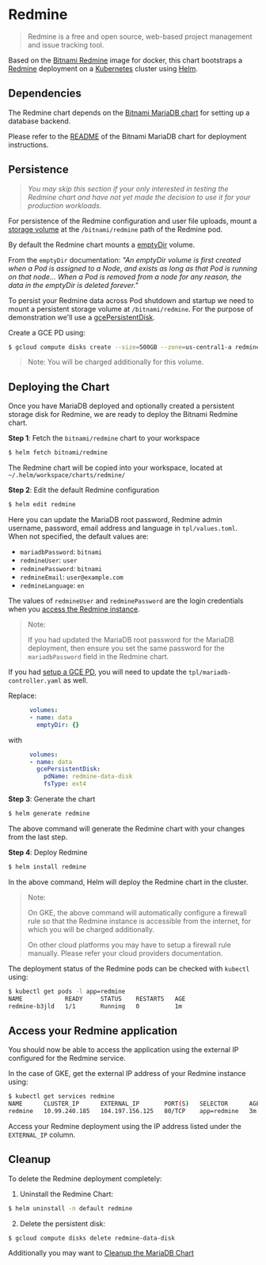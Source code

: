 # Redmine

> Redmine is a free and open source, web-based project management and issue tracking tool.

Based on the [Bitnami Redmine](https://github.com/bitnami/redmine) image for docker, this chart bootstraps a [Redmine](https://redmine.org/) deployment on a [Kubernetes](https://kubernetes.io) cluster using [Helm](https://helm.sh).

## Dependencies

The Redmine chart depends on the [Bitnami MariaDB chart](https://github.com/bitnami/charts/tree/master/mariadb) for setting up a database backend.

Please refer to the [README](https://github.com/bitnami/charts/tree/master/mariadb) of the Bitnami MariaDB chart for deployment instructions.

## Persistence

> *You may skip this section if your only interested in testing the Redmine chart and have not yet made the decision to use it for your production workloads.*

For persistence of the Redmine configuration and user file uploads, mount a [storage volume](http://kubernetes.io/v1.0/docs/user-guide/volumes.html) at the `/bitnami/redmine` path of the Redmine pod.

By default the Redmine chart mounts a [emptyDir](http://kubernetes.io/docs/user-guide/volumes/#emptydir) volume.

From the `emptyDir` documentation: *"An emptyDir volume is first created when a Pod is assigned to a Node, and exists as long as that Pod is running on that node... When a Pod is removed from a node for any reason, the data in the emptyDir is deleted forever."*

To persist your Redmine data across Pod shutdown and startup we need to mount a persistent storage volume at `/bitnami/redmine`. For the purpose of demonstration we'll use a [gcePersistentDisk](http://kubernetes.io/docs/user-guide/volumes/#gcepersistentdisk).

Create a GCE PD using:

```bash
$ gcloud compute disks create --size=500GB --zone=us-central1-a redmine-data-disk
```

> Note: You will be charged additionally for this volume.

## Deploying the Chart

Once you have MariaDB deployed and optionally created a persistent storage disk for Redmine, we are ready to deploy the Bitnami Redmine chart.

**Step 1**: Fetch the `bitnami/redmine` chart to your workspace

```bash
$ helm fetch bitnami/redmine
```

The Redmine chart will be copied into your workspace, located at `~/.helm/workspace/charts/redmine/`

**Step 2**: Edit the default Redmine configuration

```bash
$ helm edit redmine
```

Here you can update the MariaDB root password, Redmine admin username, password, email address and language in `tpl/values.toml`. When not specified, the default values are:

 - `mariadbPassword`: `bitnami`
 - `redmineUser`: `user`
 - `redminePassword`: `bitnami`
 - `redmineEmail`: `user@example.com`
 - `redmineLanguage`: `en`

The values of `redmineUser` and `redminePassword` are the login credentials when you [access the Redmine instance](#access-your-redmine-application).

> Note:
>
> If you had updated the MariaDB root password for the MariaDB deployment, then ensure you set the same password for the `mariadbPassword` field in the Redmine chart.

If you had [setup a GCE PD](#Persistence), you will need to update the `tpl/mariadb-controller.yaml` as well.

Replace:

```yaml
      volumes:
      - name: data
        emptyDir: {}
```

with

```yaml
      volumes:
      - name: data
        gcePersistentDisk:
          pdName: redmine-data-disk
          fsType: ext4
```

**Step 3**: Generate the chart

```bash
$ helm generate redmine
```

The above command will generate the Redmine chart with your changes from the last step.

**Step 4**: Deploy Redmine

```bash
$ helm install redmine
```

In the above command, Helm will deploy the Redmine chart in the cluster.

> Note:
>
> On GKE, the above command will automatically configure a firewall rule so that the Redmine instance is accessible from the internet, for which you will be charged additionally.
>
> On other cloud platforms you may have to setup a firewall rule manually. Please refer your cloud providers documentation.

The deployment status of the Redmine pods can be checked with `kubectl` using:

```bash
$ kubectl get pods -l app=redmine
NAME            READY     STATUS    RESTARTS   AGE
redmine-b3jld   1/1       Running   0          1m
```

## Access your Redmine application

You should now be able to access the application using the external IP configured for the Redmine service.

In the case of GKE, get the external IP address of your Redmine instance using:

```bash
$ kubectl get services redmine
NAME      CLUSTER_IP      EXTERNAL_IP       PORT(S)   SELECTOR      AGE
redmine   10.99.240.185   104.197.156.125   80/TCP    app=redmine   3m
```

Access your Redmine deployment using the IP address listed under the `EXTERNAL_IP` column.

## Cleanup

To delete the Redmine deployment completely:

1. Uninstall the Redmine Chart:

```bash
$ helm uninstall -n default redmine
```

2. Delete the persistent disk:

```bash
$ gcloud compute disks delete redmine-data-disk
```

Additionally you may want to [Cleanup the MariaDB Chart](https://github.com/bitnami/charts/tree/master/mariadb#cleanup)
